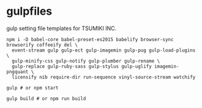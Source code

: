 # gulpfiles

gulp setting file templates for TSUMIKI INC.

```
npm i -D babel-core babel-preset-es2015 babelify browser-sync browserify coffeeify del \
  event-stream gulp gulp-ect gulp-imagemin gulp-pug gulp-load-plugins \
  gulp-minify-css gulp-notify gulp-plumber gulp-rename \
  gulp-replace gulp-ruby-sass gulp-stylus gulp-uglify imagemin-pngquant \
  licensify nib require-dir run-sequence vinyl-source-stream watchify
```

```
gulp # or npm start

gulp build # or npm run build
```
